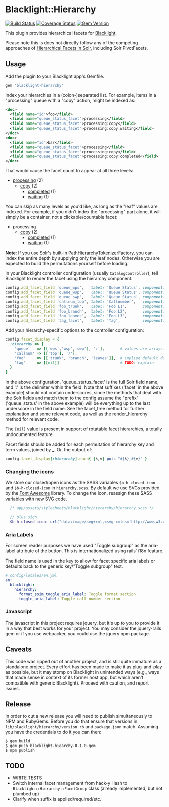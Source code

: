 # Blacklight::Hierarchy
[![Build Status](https://github.com/sul-dlss/blacklight-hierarchy/workflows/CI/badge.svg)](https://github.com/sul-dlss/blacklight-hierarchy/actions?query=branch%3Amain) [![Coverage Status](https://coveralls.io/repos/sul-dlss/blacklight-hierarchy/badge.png)](https://coveralls.io/r/sul-dlss/blacklight-hierarchy) [![Gem Version](https://badge.fury.io/rb/blacklight-hierarchy.svg)](http://badge.fury.io/rb/blacklight-hierarchy)

This plugin provides hierarchical facets for [Blacklight](https://github.com/projectblacklight/blacklight).

Please note this is does not directly follow any of the competing approaches of [Hierarchical Facets in Solr](http://wiki.apache.org/solr/HierarchicalFaceting), including Solr PivotFacets.

## Usage

Add the plugin to your Blacklight app's Gemfile.

```ruby
gem 'blacklight-hierarchy'
```

Index your hierarchies in a (colon-)separated list. For example, items in a "processing" queue with a "copy" action, might be indexed as:

```xml
<doc>
  <field name="id">foo</field>
  <field name="queue_status_facet">processing</field>
  <field name="queue_status_facet">processing:copy</field>
  <field name="queue_status_facet">processing:copy:waiting</field>
</doc>
<doc>
  <field name="id">bar</field>
  <field name="queue_status_facet">processing</field>
  <field name="queue_status_facet">processing:copy</field>
  <field name="queue_status_facet">processing:copy:completed</field>
</doc>
```

That would cause the facet count to appear at all three levels:

- [processing](#) (2)
    - [copy](#) (2)
        - [completed](#) (1)
        - [waiting](#) (1)

You can skip as many levels as you'd like, as long as the "leaf" values are indexed. For example, if you didn't index the "processing" part alone, it will simply be a container, not a clickable/countable facet:

- processing
    - [copy](#) (2)
        - [completed](#) (1)
        - [waiting](#) (1)

**Note**: If you use Solr's built-in [PathHierarchyTokenizerFactory](http://wiki.apache.org/solr/AnalyzersTokenizersTokenFilters#solr.PathHierarchyTokenizerFactory), you can index the entire depth by supplying only the leaf nodes.  Otherwise you are expected to build the permutations yourself before loading.

In your Blacklight controller configuration (usually `CatalogController`), tell Blacklight to render the facet using the hierarchy component.


```ruby
config.add_facet_field 'queue_wps',   label: 'Queue Status', component: Blacklight::Hierarchy::FacetFieldListComponent
config.add_facet_field 'queue_wsp',   label: 'Queue Status', component: Blacklight::Hierarchy::FacetFieldListComponent
config.add_facet_field 'queue_swp',   label: 'Queue Status', component: Blacklight::Hierarchy::FacetFieldListComponent
config.add_facet_field 'callnum_top', label: 'Callnumber',   component: Blacklight::Hierarchy::FacetFieldListComponent
config.add_facet_field 'foo_trunk',   label: 'Foo L1',       component: Blacklight::Hierarchy::FacetFieldListComponent
config.add_facet_field 'foo_branch',  label: 'Foo L2',       component: Blacklight::Hierarchy::FacetFieldListComponent
config.add_facet_field 'foo_leaves',  label: 'Foo L3',       component: Blacklight::Hierarchy::FacetFieldListComponent
config.add_facet_field 'tag_facet',   label: 'Tag',          component: Blacklight::Hierarchy::FacetFieldListComponent
```

Add your hierarchy-specific options to the controller configuration:

```ruby
config.facet_display = {
  :hierarchy => {
    'queue'   => [['wps','wsp','swp'], ':'],       # values are arrays: 1st element is array, 2nd is delimiter string
    'callnum' => [['top'], '/'],
    'foo'     => [['trunk', 'branch', 'leaves']],  # implied default delimiter
    'tag'     => [[nil]]                           # TODO: explain
  }
}
```

In the above configuration, 'queue_status_facet' is the full Solr field name, and ':' is the delimiter within the field.  Note that suffixes ('facet' in the above example) should not contain underscores, since the methods that deal with the Solr fields and match them to the config assume the "prefix" ('queue_status' in the above example) will be everything up to the last underscore in the field name.  See the facet_tree method for further explanation and some relevant code, as well as the render_hierarchy method for relevant code.

The `[nil]` value is present in support of rotatable facet hierarchies, a totally undocumented feature.

Facet fields should be added for each permutation of hierarchy key and term values, joined by **_**.  Or, the output of:

```ruby
config.facet_display[:hierarchy].each{ |k,v| puts "#{k}_#{v}" }
```

### Changing the icons
We store our closed/open icons as the SASS variables `$b-h-closed-icon` and `$b-h-closed-icon` in `hierarchy.scss`. By default we use SVGs provided by the [Font Awesome](https://github.com/FortAwesome/Font-Awesome) library. To change the icon, reassign these SASS variables with new SVG code.

```scss
  /* app/assets/stylesheets/blacklight/hierarchy/hierarchy.scss */

  // plus sign
  $b-h-closed-icon: url("data:image/svg+xml,<svg xmlns='http://www.w3.org/2000/svg' viewBox='0 0 448 512'><!--! Font Awesome Free 6.0.0 by @fontawesome - https://fontawesome.com License - https://fontawesome.com/license/free (Icons: CC BY 4.0, Fonts: SIL OFL 1.1, Code: MIT License) Copyright 2022 Fonticons, Inc. --><path d='M200 344V280H136C122.7 280 112 269.3 112 256C112 242.7 122.7 232 136 232H200V168C200 154.7 210.7 144 224 144C237.3 144 248 154.7 248 168V232H312C325.3 232 336 242.7 336 256C336 269.3 325.3 280 312 280H248V344C248 357.3 237.3 368 224 368C210.7 368 200 357.3 200 344zM0 96C0 60.65 28.65 32 64 32H384C419.3 32 448 60.65 448 96V416C448 451.3 419.3 480 384 480H64C28.65 480 0 451.3 0 416V96zM48 96V416C48 424.8 55.16 432 64 432H384C392.8 432 400 424.8 400 416V96C400 87.16 392.8 80 384 80H64C55.16 80 48 87.16 48 96z'/></svg>") !default;
```


### Aria Labels
For screen reader purposes we have used "Toggle subgroup" as the aria-label attribute of the button.  This is internationalized using rails' i18n feature.

The field name is used in the key to allow for facet specific aria labels or defaults back to the generic key/"Toggle subgroup" text.

```yml
# config/locales/en.yml
en:
  blacklight:
    hierarchy:
      format_ssim_toggle_aria_label: Toggle format section
      toggle_aria_label: Toggle call number section
```

### Javascript

The javascript in this project requires jquery, but it's up to you to provide it in a way that best works for your project.  You may consider the jquery-rails gem or if you use webpacker, you could use the jquery npm package.

## Caveats

This code was ripped out of another project, and is still quite immature as a standalone project. Every effort has been made to make it as plug-and-play as possible, but it may stomp on Blacklight in unintended ways (e.g., ways that made sense in context of its former host app, but which aren't compatible with generic Blacklight). Proceed with caution, and report issues.

## Release

In order to cut a new release you will need to publish simultaneously to NPM and RubyGems. Before you do that ensure that versions in `lib/blacklight/hierarchy/version.rb` and `package.json` match. Assuming you have the credentials to do it you can then:

```
$ gem build
$ gem push blacklight-hiearchy-0.1.0.gem
$ npm publish
```

## TODO

- WRITE TESTS
- Switch internal facet management from hack-y Hash to `Blacklight::Hierarchy::FacetGroup` class (already implemented, but not plumbed up)
- Clarify when suffix is applied/required/etc.
